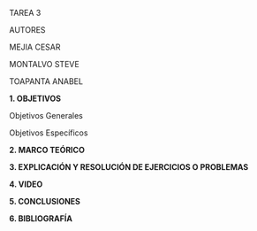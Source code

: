 TAREA 3

AUTORES

MEJIA CESAR

MONTALVO STEVE

TOAPANTA ANABEL

**1. OBJETIVOS**

Objetivos Generales

Objetivos Específicos

**2. MARCO TEÓRICO**

**3. EXPLICACIÓN Y RESOLUCIÓN DE EJERCICIOS O PROBLEMAS**

**4. VIDEO**

**5. CONCLUSIONES**

**6. BIBLIOGRAFÍA**
